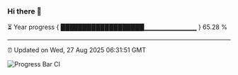 ### Hi there 👋

⏳ Year progress { ███████████████████▁▁▁▁▁▁▁▁▁▁▁ } 65.28 %

---

⏰ Updated on Wed, 27 Aug 2025 06:31:51 GMT

![Progress Bar CI](https://github.com/liununu/liununu/workflows/Progress%20Bar%20CI/badge.svg)
